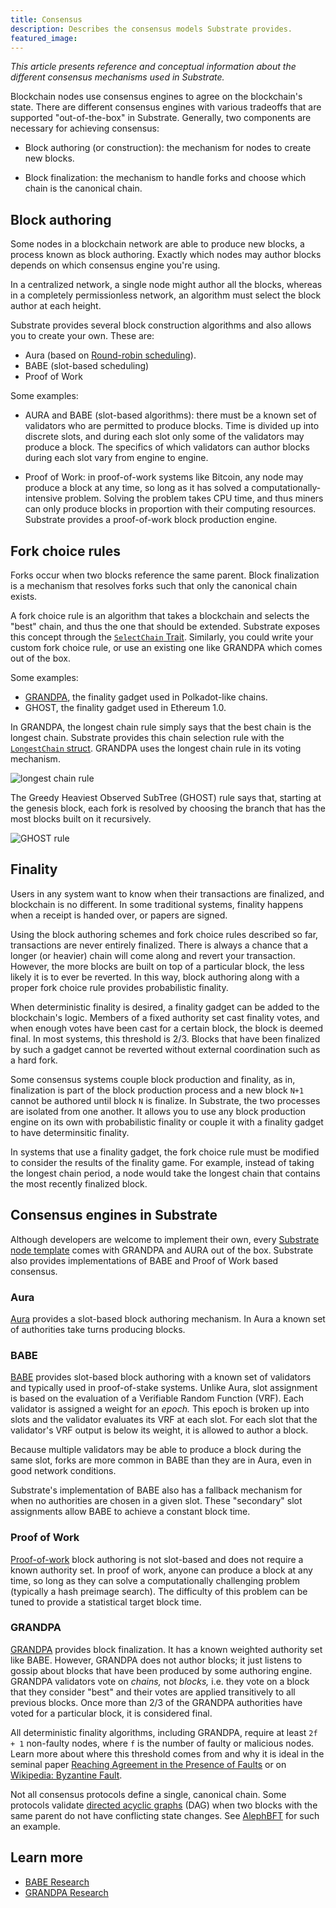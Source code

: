 ```yaml
---
title: Consensus
description: Describes the consensus models Substrate provides.
featured_image:
---
```


_This article presents reference and conceptual information about the different consensus mechanisms used in Substrate._

Blockchain nodes use consensus engines to agree on the blockchain's state. 
There are different consensus engines with various tradeoffs that are supported "out-of-the-box" in Substrate. 
Generally, two components are necessary for achieving consensus:

* Block authoring (or construction): the mechanism for nodes to create new blocks.

* Block finalization: the mechanism to handle forks and choose which chain is the canonical chain.

## Block authoring

Some nodes in a blockchain network are able to produce new blocks, a process known as block authoring.
Exactly which nodes may author blocks depends on which consensus engine you're using. 

In a centralized network, a single node might author all the blocks, whereas in a completely permissionless network, an algorithm must select the block author at each height.

Substrate provides several block construction algorithms and also allows you to create your own.
These are:

- Aura (based on [Round-robin scheduling](https://en.wikipedia.org/wiki/Round-robin_scheduling)).
- BABE (slot-based scheduling)
- Proof of Work 

Some examples:

- AURA and BABE (slot-based algorithms): there must be a known set of validators who are permitted to produce blocks. 
Time is divided up into discrete slots, and during each slot only some of the validators may produce a block. 
The specifics of which validators can author blocks during each slot vary from engine to engine. 

- Proof of Work: in proof-of-work systems like Bitcoin, any node may produce a block at any time, so long as it has solved a computationally-intensive problem. 
Solving the problem takes CPU time, and thus miners can only produce blocks in proportion with their computing resources. 
Substrate provides a proof-of-work block production engine.

## Fork choice rules

<!-- As a primitive, a block contains a header and a batch of [extrinsics](/main-docs/fundamentals/transaction-types). 
The header must contain a reference to its parent block such that one can trace the chain to its genesis.  -->

Forks occur when two blocks reference the same parent.
Block finalization is a mechanism that resolves forks such that only the canonical chain exists.

A fork choice rule is an algorithm that takes a blockchain and selects the "best" chain, and thus the one that should be extended. 
Substrate exposes this concept through the [`SelectChain` Trait](/rustdocs/latest/sp_consensus/trait.SelectChain.html).
Similarly, you could write your custom fork choice rule, or use an existing one like GRANDPA which comes out of the box. 

Some examples:

- [GRANDPA](https://github.com/w3f/consensus/blob/master/pdf/grandpa.pdf), the finality gadget used in Polkadot-like chains.
- GHOST, the finality gadget used in Ethereum 1.0.

In GRANDPA, the longest chain rule simply says that the best chain is the longest chain. 
Substrate provides this chain selection rule with the [`LongestChain` struct](/rustdocs/latest/sc_consensus/struct.LongestChain.html).
GRANDPA uses the longest chain rule in its voting mechanism.

![longest chain rule](../../img/docs/advanced/consensus-longest-chain.png)

The Greedy Heaviest Observed SubTree (GHOST) rule says that, starting at the genesis block, each fork is resolved by choosing the branch that has the most blocks built on it recursively.

![GHOST rule](../../img/docs/advanced/consensus-ghost.png)

## Finality

Users in any system want to know when their transactions are finalized, and blockchain is no different. 
In some traditional systems, finality happens when a receipt is handed over, or papers are signed.

Using the block authoring schemes and fork choice rules described so far, transactions are never entirely finalized. 
There is always a chance that a longer (or heavier) chain will come along and revert your transaction. 
However, the more blocks are built on top of a particular block, the less likely it is to ever be reverted. 
In this way, block authoring along with a proper fork choice rule provides probabilistic finality.

When deterministic finality is desired, a finality gadget can be added to the blockchain's logic.
Members of a fixed authority set cast finality votes, and when enough votes have been cast for a certain block, the block is deemed final. 
In most systems, this threshold is 2/3. 
Blocks that have been finalized by such a gadget cannot be reverted without external coordination such as a hard fork.

Some consensus systems couple block production and finality, as in, finalization is part of the block production process and a new block `N+1` cannot be authored until block `N` is finalize.
In Substrate, the two processes are isolated from one another.
It allows you to use any block production engine on its own with probabilistic finality or couple it with a finality gadget to have determinsitic finality.

In systems that use a finality gadget, the fork choice rule must be modified to consider the results of the finality game. 
For example, instead of taking the longest chain period, a node would take the longest chain that contains the most recently finalized block.

## Consensus engines in Substrate

Although developers are welcome to implement their own, every [Substrate node template](https://github.com/substrate-developer-hub/substrate-node-template) comes with GRANDPA and AURA out of the box. 
Substrate also provides implementations of BABE and Proof of Work based consensus.

### Aura

[Aura](/rustdocs/latest/sc_consensus_aura/index.html) provides a slot-based block authoring mechanism. 
In Aura a known set of authorities take turns producing blocks.

### BABE

[BABE](/rustdocs/latest/sc_consensus_babe/index.html) provides slot-based block authoring with a known set of validators and typically used in proof-of-stake systems.
Unlike Aura, slot assignment is based on the evaluation of a Verifiable Random Function (VRF). 
Each validator is assigned a weight for an _epoch._ 
This epoch is broken up into slots and the validator evaluates its VRF at each slot.
For each slot that the validator's VRF output is below its weight, it is allowed to author a block.

Because multiple validators may be able to produce a block during the same slot, forks are more common in BABE than they are in Aura, even in good network conditions.

Substrate's implementation of BABE also has a fallback mechanism for when no authorities are chosen in a given slot. 
These "secondary" slot assignments allow BABE to achieve a constant block time.

### Proof of Work

[Proof-of-work](/rustdocs/latest/sc_consensus_pow/index.html) block authoring is not slot-based and does not require a known authority set. 
In proof of work, anyone can produce a block at any time, so long as they can solve a computationally challenging problem (typically a hash preimage search). 
The difficulty of this problem can be tuned to provide a statistical target block time.

### GRANDPA

[GRANDPA](/rustdocs/latest/sc_finality_grandpa/index.html) provides block finalization. 
It has a known weighted authority set like BABE. 
However, GRANDPA does not author blocks; it just listens to gossip about blocks that have been produced by some authoring engine. 
GRANDPA validators vote on _chains,_ not _blocks,_ i.e. they vote on a block that they consider "best" and their votes are applied transitively to all previous blocks.
Once more than 2/3 of the GRANDPA authorities have voted for a particular block, it is considered final.

All deterministic finality algorithms, including GRANDPA, require at least `2f + 1` non-faulty nodes, where `f` is the number of faulty or malicious nodes. 
Learn more about where this threshold comes from and why it is ideal in the seminal paper [Reaching Agreement in the Presence of Faults](https://lamport.azurewebsites.net/pubs/reaching.pdf) or on [Wikipedia: Byzantine Fault](https://en.wikipedia.org/wiki/Byzantine_fault).

Not all consensus protocols define a single, canonical chain. 
Some protocols validate [directed acyclic graphs](https://en.wikipedia.org/wiki/Directed_acyclic_graph) (DAG) when two blocks with the same parent do not have conflicting state changes. See [AlephBFT](https://github.com/aleph-zero-foundation/aleph-node) for such an example.

## Learn more

- [BABE Research](https://research.web3.foundation/en/latest/polkadot/block-production/Babe.html)
- [GRANDPA Research](https://research.web3.foundation/en/latest/polkadot/finality.html)


